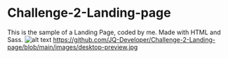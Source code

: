 # Challenge-2-Landing-page
This is the sample of a Landing Page, coded by me. Made with HTML and Sass.
![alt text](https://github.com/JQ-Developer/Challenge-2-Landing-page/blob/main/desktop-preview.jpg?raw=true)
https://github.com/JQ-Developer/Challenge-2-Landing-page/blob/main/images/desktop-preview.jpg
